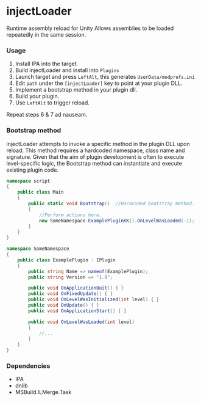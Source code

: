 # injectLoader
Runtime assembly reload for Unity
Allows assemblies to be loaded repeatedly in the same session.

### Usage
1. Install IPA into the target.
2. Build injectLoader and install into `Plugins`
3. Launch target and press `LeftAlt`, this generates `UserData/modprefs.ini`
4. Edit `path` under the `[injectLoader]` key to point at your plugin DLL.
5. Implement a bootstrap method in your plugin dll.
6. Build your plugin.
7. Use `LeftAlt` to trigger reload.

Repeat steps 6 & 7 ad nauseam.

### Bootstrap method

injectLoader attempts to invoke a specific method in the plugin DLL upon reload.
This method requires a hardcoded namespace, class name and signature.
Given that the aim of plugin development is often to execute level-specific logic, the Bootstrap method can instantiate and execute existing plugin code.

```csharp
namespace script
{
    public class Main
    {
        public static void Bootstrap()  //Hardcoded bootstrap method.
        {
            //Perform actions here.
            new SomeNamespace.ExamplePluginKK().OnLevelWasLoaded(-1);   //Reload plugin code.
        }
    }
}

namespace SomeNamespace
{
    public class ExamplePlugin : IPlugin
    {
        public string Name => nameof(ExamplePlugin);
        public string Version => "1.0";

        public void OnApplicationQuit() { }
        public void OnFixedUpdate() { }
        public void OnLevelWasInitialized(int level) { }
        public void OnUpdate() { }
        public void OnApplicationStart() { }

        public void OnLevelWasLoaded(int level)
        {
            //...
        }
    }
}
```

### Dependencies
* IPA
* dnlib
* MSBuild.ILMerge.Task